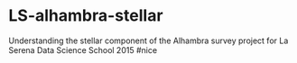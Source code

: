 # LS-alhambra-stellar
Understanding the stellar component of the Alhambra survey project for La Serena Data Science School 2015
#nice
